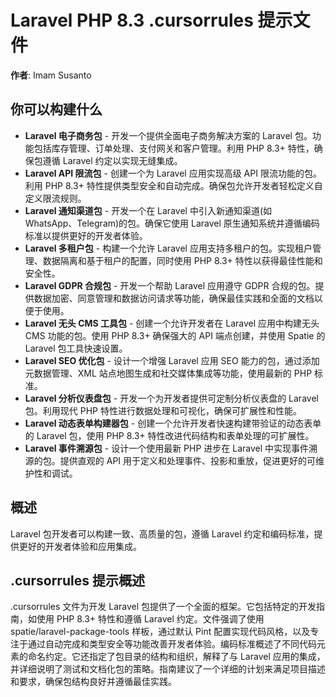 # Laravel PHP 8.3 .cursorrules 提示文件

**作者**: Imam Susanto

## 你可以构建什么

*   **Laravel 电子商务包** - 开发一个提供全面电子商务解决方案的 Laravel 包。功能包括库存管理、订单处理、支付网关和客户管理。利用 PHP 8.3+ 特性，确保包遵循 Laravel 约定以实现无缝集成。
*   **Laravel API 限流包** - 创建一个为 Laravel 应用实现高级 API 限流功能的包。利用 PHP 8.3+ 特性提供类型安全和自动完成。确保包允许开发者轻松定义自定义限流规则。
*   **Laravel 通知渠道包** - 开发一个在 Laravel 中引入新通知渠道(如 WhatsApp、Telegram)的包。确保它使用 Laravel 原生通知系统并遵循编码标准以提供更好的开发者体验。
*   **Laravel 多租户包** - 构建一个允许 Laravel 应用支持多租户的包。实现租户管理、数据隔离和基于租户的配置，同时使用 PHP 8.3+ 特性以获得最佳性能和安全性。
*   **Laravel GDPR 合规包** - 开发一个帮助 Laravel 应用遵守 GDPR 合规的包。提供数据加密、同意管理和数据访问请求等功能，确保最佳实践和全面的文档以便于使用。
*   **Laravel 无头 CMS 工具包** - 创建一个允许开发者在 Laravel 应用中构建无头 CMS 功能的包。使用 PHP 8.3+ 确保强大的 API 端点创建，并使用 Spatie 的 Laravel 包工具快速设置。
*   **Laravel SEO 优化包** - 设计一个增强 Laravel 应用 SEO 能力的包，通过添加元数据管理、XML 站点地图生成和社交媒体集成等功能，使用最新的 PHP 标准。
*   **Laravel 分析仪表盘包** - 开发一个为开发者提供可定制分析仪表盘的 Laravel 包。利用现代 PHP 特性进行数据处理和可视化，确保可扩展性和性能。
*   **Laravel 动态表单构建器包** - 创建一个允许开发者快速构建带验证的动态表单的 Laravel 包，使用 PHP 8.3+ 特性改进代码结构和表单处理的可扩展性。
*   **Laravel 事件溯源包** - 设计一个使用最新 PHP 进步在 Laravel 中实现事件溯源的包。提供直观的 API 用于定义和处理事件、投影和重放，促进更好的可维护性和调试。

## 概述

Laravel 包开发者可以构建一致、高质量的包，遵循 Laravel 约定和编码标准，提供更好的开发者体验和应用集成。

## .cursorrules 提示概述

.cursorrules 文件为开发 Laravel 包提供了一个全面的框架。它包括特定的开发指南，如使用 PHP 8.3+ 特性和遵循 Laravel 约定。文件强调了使用 spatie/laravel-package-tools 样板，通过默认 Pint 配置实现代码风格，以及专注于通过自动完成和类型安全等功能改善开发者体验。编码标准概述了不同代码元素的命名约定。它还指定了包目录的结构和组织，解释了与 Laravel 应用的集成，并详细说明了测试和文档化包的策略。指南建议了一个详细的计划来满足项目描述和要求，确保包结构良好并遵循最佳实践。
